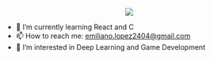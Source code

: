 <!--
**E-Lopz/E-Lopz** is a ✨ _special_ ✨ repository because its `README.md` (this file) appears on your GitHub profile.
-->

<!-- Typing SVG by DenverCoder1 - https://github.com/DenverCoder1/readme-typing-svg -->
<p align="center">
  <a href="https://github.com/DenverCoder1/readme-typing-svg"><img src="https://readme-typing-svg.herokuapp.com?color=1ED760&lines=Hello!!!;Welcome+to+Emiliano's+digital+space.+0)](https://git.io/typing-svg"></a>
</p>

- 🌱 I’m currently learning React and C
- 📫 How to reach me: emiliano.lopez2404@gmail.com
- 👀 I’m interested in Deep Learning and Game Development
